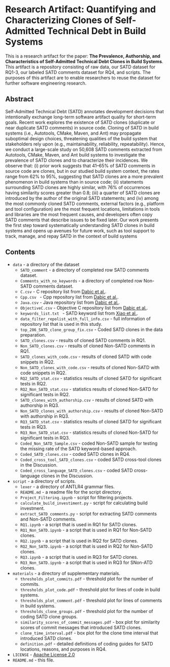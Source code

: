 # Research Artifact: Quantifying and Characterizing Clones of Self-Admitted Technical Debt in Build Systems

This is a research artifact for the paper: **The Prevalence, Authorship, and Characteristics of Self-Admitted Technical Debt Clones in Build Systems**. This artifact is a repository consisting of raw data, our SATD dataset for RQ1-3, our labeled SATD comments dataset for RQ4,  and scripts. The purposes of this artifact are to enable researchers to reuse the dataset for further software engineering research.


## Abstract
Self-Admitted Technical Debt (SATD) annotates development decisions that intentionally exchange long-term software artifact quality for short-term goals. Recent work explores the existence of SATD clones (duplicate or near duplicate SATD comments) in source code. Cloning of SATD in build systems (i.e., Autotools, CMake, Maven, and Ant) may propagate suboptimal design choices, threatening qualities of the build system that stakeholders rely upon (e.g., maintainability, reliability, repeatability). Hence, we conduct a large-scale study on 50,608 SATD comments extracted from Autotools, CMake, Maven, and Ant build systems to investigate the prevalence of SATD clones and to characterize their incidences. We observe that: (i) prior work suggests that 41–65% of SATD comments in source code are clones, but in our studied build system context, the rates range from 62% to 95%, suggesting that SATD clones are a more prevalent phenomenon in build systems than in source code; (ii) statements surrounding SATD clones are highly similar, with 76% of occurrences having similarity scores greater than 0.8; (iii) a quarter of SATD clones are introduced by the author of the original SATD statements; and (iv) among the most commonly cloned SATD comments, external factors (e.g., platform and tool configuration) are the most frequent locations, limitations in tools and libraries are the most frequent causes, and developers often copy SATD comments that describe issues to be fixed later. Our work presents the first step toward systematically understanding SATD clones in build systems and opens up avenues for future work, such as tool support to track, manage, and repay SATD in the context of build systems

## Contents
* `data` - a directory of the dataset
	* `SATD_comment` - a directory of completed row SATD comments dataset.
	* `Comments_with_no_keywords` - a directory of completed row Non-SATD comments dataset.
	* `C.csv` - C repository list from [Dabic et al.](https://ieeexplore.ieee.org/abstract/document/9463094/).
	* `Cpp.csv ` - Cpp repository list from [Dabic et al.](https://ieeexplore.ieee.org/abstract/document/9463094/).
	* `Java.csv` - Java repository list from [Dabic et al.](https://ieeexplore.ieee.org/abstract/document/9463094/).
	* `ObjectiveC.csv` - Objective C repository list from [Dabic et al.](https://ieeexplore.ieee.org/abstract/document/9463094/).
	* `keywords_list.txt ` - SATD keyword list from [Xiao et al.](https://ieeexplore.ieee.org/abstract/document/9551792). 
	* `data_filter_repolist_with_full_info.csv` - full information of repository list that is used in this study.
	* `top_286_SATD_clone_group_fix.csv` - Coded SATD clones in the data preparation.
	* `SATD_clones.csv` - results of cloned SATD comments in RQ1.
	* `Non_SATD_clones.csv` - results of cloned Non-SATD comments in RQ1.
	* `SATD_clones_with_code.csv` - results of cloned SATD with code snippets in RQ2.
	* `Non_SATD_clones_with_code.csv` - results of cloned Non-SATD with code snippets in RQ2.
	* `RQ2_SATD_stat.csv` - statistics results of cloned SATD for significant tests in RQ2.
	* `RQ2_Non_SATD_stat.csv` - statistics results of cloned Non-SATD for significant tests in RQ2.
	* `SATD_clones_with_authorship.csv` - results of cloned SATD with authorship in RQ3.
	* `Non_SATD_clones_with_authorship.csv` - results of cloned Non-SATD with authorship in RQ3.
	* `RQ3_SATD_stat.csv` - statistics results of cloned SATD for significant tests in RQ3.
	* `RQ3_Non_SATD_stat.csv` - statistics results of cloned Non-SATD for significant tests in RQ3.
	* `Coded_Non_SATD_Sample.csv` - coded Non-SATD sample for testing the missing rate of the SATD keyword-based approach.
	* `Coded_SATD_clones.csv` - coded SATD clones in RQ4.
	* `Coded_cross_tool_SATD_clones.csv` - coded SATD cross-tool clones in the Discussion.
	* `Coded_cross_language_SATD_clones.csv` - coded SATD cross-language clones in the Discussion.
* `script` - a directory of scripts.
	* `lexer` - a directory of ANTLR4 grammar files.
	* `README.md` - a readme file for the script directory.
	* `Project_Filtering.ipynb` - script for filtering projects.
	* `calculate_build_investiment.py` - script for calculating build investment.
	* `extract_SATD_comments.py` - script for extracting SATD comments and Non-SATD comments.
	* `RQ1.ipynb` - a script that is used in RQ1 for SATD clones.
	* `RQ1_Non_SATD.ipynb` - a script that is used in RQ1 for Non-SATD clones.
	* `RQ2.ipynb` - a script that is used in RQ2 for SATD clones.
	* `RQ2_Non_SATD.ipynb` - a script that is used in RQ2 for Non-SATD clones.
	* `RQ3.ipynb` - a script that is used in RQ3 for SATD clones.
	* `RQ3_Non_SATD.ipynb` - a script that is used in RQ3 for SNon-ATD clones.
* `materials` - a directory of supplementary materials.
	* `thresholds_plot_commits.pdf` - threshold plot for the number of commits.
	* `thresholds_plot_code.pdf` - threshold plot for lines of code in build systems.
	* `thresholds_plot_comment.pdf` - threshold plot for lines of comments in build systems.
	* `thresholds_clone_groups.pdf` - threshold plot for the number of coding SATD clone groups.
	* `similarity_scores_of_commit_messages.pdf` - box plot for similarity scores of commit messages that introduced SATD clones.
	* `clone_time_interval.pdf` - box plot for the clone time interval that introduced SATD clones.
	* `definition.pdf` - detailed definitions of coding guides for SATD locations, reasons, and purposes in RQ4.
* `LICENSE` - [Apache License 2.0](http://www.apache.org/licenses/)
* `README.md` - this file.